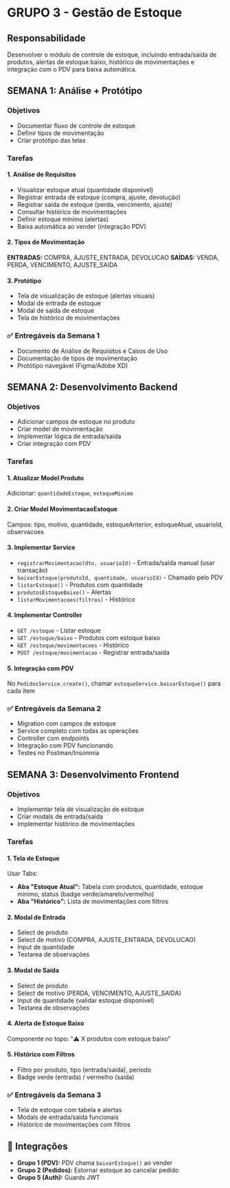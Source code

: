 # GRUPO 3 - Gestão de Estoque

## Responsabilidade

Desenvolver o módulo de controle de estoque, incluindo entrada/saída de produtos, alertas de estoque baixo, histórico de movimentações e integração com o PDV para baixa automática.

## SEMANA 1: Análise + Protótipo

### Objetivos

- Documentar fluxo de controle de estoque
- Definir tipos de movimentação
- Criar protótipo das telas

### Tarefas

#### 1. Análise de Requisitos

- Visualizar estoque atual (quantidade disponível)
- Registrar entrada de estoque (compra, ajuste, devolução)
- Registrar saída de estoque (perda, vencimento, ajuste)
- Consultar histórico de movimentações
- Definir estoque mínimo (alertas)
- Baixa automática ao vender (integração PDV)

#### 2. Tipos de Movimentação

**ENTRADAS:** COMPRA, AJUSTE_ENTRADA, DEVOLUCAO
**SAÍDAS:** VENDA, PERDA, VENCIMENTO, AJUSTE_SAIDA

#### 3. Protótipo

- Tela de visualização de estoque (alertas visuais)
- Modal de entrada de estoque
- Modal de saída de estoque
- Tela de histórico de movimentações

### ✅ Entregáveis da Semana 1

- Documento de Análise de Requisitos e Casos de Uso
- Documentação de tipos de movimentação
- Protótipo navegável (Figma/Adobe XD)

## SEMANA 2: Desenvolvimento Backend

### Objetivos

- Adicionar campos de estoque no produto
- Criar model de movimentação
- Implementar lógica de entrada/saída
- Criar integração com PDV

### Tarefas

#### 1. Atualizar Model Produto

Adicionar: `quantidadeEstoque`, `estoqueMinimo`

#### 2. Criar Model MovimentacaoEstoque

Campos: tipo, motivo, quantidade, estoqueAnterior, estoqueAtual, usuarioId, observacoes

#### 3. Implementar Service

- `registrarMovimentacao(dto, usuarioId)` - Entrada/saída manual (usar transação)
- `baixarEstoque(produtoId, quantidade, usuarioId)` - Chamado pelo PDV
- `listarEstoque()` - Produtos com quantidade
- `produtosEstoqueBaixo()` - Alertas
- `listarMovimentacoes(filtros)` - Histórico

#### 4. Implementar Controller

- `GET /estoque` - Listar estoque
- `GET /estoque/baixo` - Produtos com estoque baixo
- `GET /estoque/movimentacoes` - Histórico
- `POST /estoque/movimentacao` - Registrar entrada/saída

#### 5. Integração com PDV

No `PedidosService.create()`, chamar `estoqueService.baixarEstoque()` para cada item

### ✅ Entregáveis da Semana 2

- Migration com campos de estoque
- Service completo com todas as operações
- Controller com endpoints
- Integração com PDV funcionando
- Testes no Postman/Insomnia

## SEMANA 3: Desenvolvimento Frontend

### Objetivos

- Implementar tela de visualização de estoque
- Criar modals de entrada/saída
- Implementar histórico de movimentações

### Tarefas

#### 1. Tela de Estoque

Usar Tabs:
- **Aba "Estoque Atual":** Tabela com produtos, quantidade, estoque mínimo, status (badge verde/amarelo/vermelho)
- **Aba "Histórico":** Lista de movimentações com filtros

#### 2. Modal de Entrada

- Select de produto
- Select de motivo (COMPRA, AJUSTE_ENTRADA, DEVOLUCAO)
- Input de quantidade
- Textarea de observações

#### 3. Modal de Saída

- Select de produto
- Select de motivo (PERDA, VENCIMENTO, AJUSTE_SAIDA)
- Input de quantidade (validar estoque disponível)
- Textarea de observações

#### 4. Alerta de Estoque Baixo

Componente no topo: "⚠️ X produtos com estoque baixo"

#### 5. Histórico com Filtros

- Filtro por produto, tipo (entrada/saída), período
- Badge verde (entrada) / vermelho (saída)

### ✅ Entregáveis da Semana 3

- Tela de estoque com tabela e alertas
- Modals de entrada/saída funcionais
- Histórico de movimentações com filtros

## 🔗 Integrações

- **Grupo 1 (PDV):** PDV chama `baixarEstoque()` ao vender
- **Grupo 2 (Pedidos):** Estornar estoque ao cancelar pedido
- **Grupo 5 (Auth):** Guards JWT
